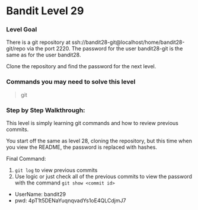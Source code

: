# Bandit Level 29

### Level Goal
There is a git repository at ssh://bandit28-git@localhost/home/bandit28-git/repo via the port 2220. The password for the user bandit28-git is the same as for the user bandit28.

Clone the repository and find the password for the next level.

### Commands you may need to solve this level
> git 

### Step by Step Walkthrough:
This level is simply learning git commands and how to review previous commits. 

You start off the same as level 28, cloning the repository, but this time when you view the README, the password is replaced with hashes.

Final Command: 
1. ```git log``` to view previous commits
2. Use logic or just check all of the previous commits to view the password with the command ```git show <commit id>```


* UserName: bandit29
* pwd: 4pT1t5DENaYuqnqvadYs1oE4QLCdjmJ7